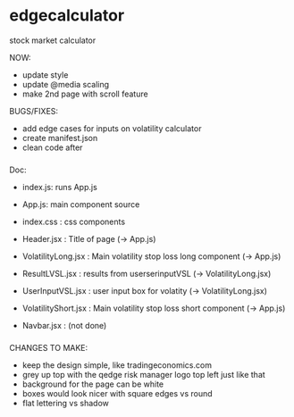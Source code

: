 # edgecalculator
stock market calculator


NOW:
- update style
- update @media scaling 
- make 2nd page with scroll feature

BUGS/FIXES:
- add edge cases for inputs on volatility calculator
- create manifest.json 
- clean code after

###
Doc:

- index.js: runs App.js
- App.js: main component source
- index.css : css components
- Header.jsx : Title of page (-> App.js)
- VolatilityLong.jsx : Main volatility stop loss long component (-> App.js)
- ResultLVSL.jsx : results from userserinputVSL (-> VolatilityLong.jsx)
- UserInputVSL.jsx : user input box for volatity (-> VolatilityLong.jsx)
- VolatilityShort.jsx : Main volatility stop loss short component (-> App.js)

- Navbar.jsx : (not done)

###

CHANGES TO MAKE:

- keep the design simple, like tradingeconomics.com
- grey up top with the qedge risk manager logo top left just like that
- background for the page can be white
- boxes would look nicer with square edges vs round
- flat lettering vs shadow